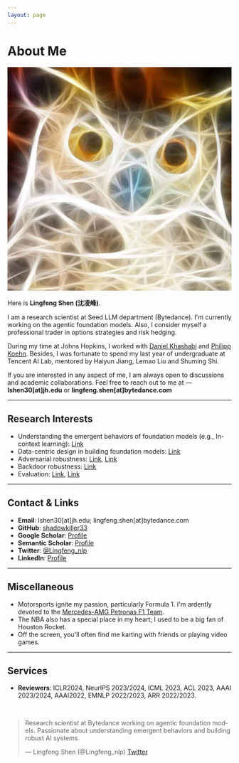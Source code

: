 ```yaml
---
layout: page
---
```


# About Me

<img src="ww.jpg" class="floatpic">

Here is **Lingfeng Shen (沈凌峰)**.<br>

I am a research scientist at Seed LLM department (Bytedance). I'm currently working on the agentic foundation models. Also, I consider myself a professional trader in options strategies and risk hedging.

During my time at Johns Hopkins, I worked with [Daniel Khashabi](https://danielkhashabi.com/) and [Philipp Koehn](https://www.cs.jhu.edu/~phi/). Besides, I was fortunate to spend my last year of undergraduate at Tencent AI Lab, mentored by Haiyun Jiang, Lemao Liu and Shuming Shi.

If you are interested in any aspect of me, I am always open to discussions and academic collaborations. Feel free to reach out to me at — **lshen30[at]jh.edu** or **lingfeng.shen[at]bytedance.com**

---

## Research Interests

- Understanding the emergent behaviors of foundation models (e.g., In-context learning): [Link](https://arxiv.org/abs/2310.08540)
- Data-centric design in building foundation models: [Link](https://arxiv.org/abs/2309.16155v1)
- Adversarial robustness: [Link](https://arxiv.org/abs/2302.02023), [Link](https://ojs.aaai.org/index.php/AAAI/article/view/21380)
- Backdoor robustness: [Link](https://arxiv.org/abs/2201.02993)
- Evaluation: [Link](https://arxiv.org/abs/2201.02993), [Link](https://arxiv.org/abs/2202.08479)

---


## Contact & Links

- **Email**: lshen30[at]jh.edu; lingfeng.shen[at]bytedance.com
- **GitHub**: [shadowkiller33](https://github.com/shadowkiller33)
- **Google Scholar**: [Profile](https://scholar.google.com/citations?user=PoSTdLAAAAAJ&hl=en)
- **Semantic Scholar**: [Profile](https://www.semanticscholar.org/author/Lingfeng-Shen/2121272448?sort=influence)
- **Twitter**: [@Lingfeng_nlp](https://twitter.com/Lingfeng_nlp)
- **LinkedIn**: [Profile](https://www.linkedin.com/in/lingfeng-shen-674106251/)

---

## Miscellaneous

- Motorsports ignite my passion, particularly Formula 1. I'm ardently devoted to the [Mercedes-AMG Petronas F1 Team](https://www.mercedesamgf1.com/).
- The NBA also has a special place in my heart; I used to be a big fan of Houston Rocket.
- Off the screen, you'll often find me karting with friends or playing video games.

---

## Services

- **Reviewers**: ICLR2024, NeurIPS 2023/2024, ICML 2023, ACL 2023, AAAI 2023/2024, AAAI2022, EMNLP 2022/2023, ARR 2022/2023.

<br>

<blockquote class="twitter-tweet"><p lang="en" dir="ltr">Research scientist at Bytedance working on agentic foundation models. Passionate about understanding emergent behaviors and building robust AI systems.</p>&mdash; Lingfeng Shen (@Lingfeng_nlp) <a href="https://twitter.com/Lingfeng_nlp">Twitter</a></blockquote>

